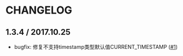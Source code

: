 # CHANGELOG

## 1.3.4 / 2017.10.25

* bugfix: 修复不支持timestamp类型默认值CURRENT_TIMESTAMP ([#1][issue-1])

[issue-1]: https://github.com/yliyun-team/egg-sequelize-gen/issues/1